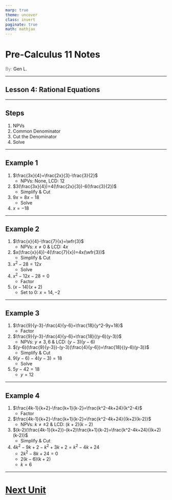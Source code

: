 ```yaml
---
marp: true
theme: uncover
class: invert
paginate: true
math: mathjax
---
```


# <!--fit--> Pre-Calculus 11 Notes
<span style="color:grey">By:</span> Gen L.

<!--_footer: In partnership with Hyperion University, 2023-->

$\newcommand{\wfr}[1]{\frac{#1}{1}}$

---

## Lesson 4: Rational Equations

---

## Steps

1) NPVs
2) Common Denominator
3) Cut the Denominator
4) Solve

---

## Example 1

1) $\frac{3x}{4}=\frac{2x}{3}-\frac{3}{2}$
    * NPVs: None, LCD: 12
2) $3(\frac{3x}{4})=4(\frac{2x}{3})-6(\frac{3}{2})$
    * Simplify & Cut
3) $9x=8x-18$
    * Solve
4) $x=-18$

---

## Example 2

1) $\frac{x}{4}-\frac{7}{x}=\wfr{3}$
    * NPVs: $x\neq0$ & LCD: $4x$
2) $x(\frac{x}{4})-4(\frac{7}{x})=4x(\wfr{3})$
    * Simplify & Cut
3) $x^2-28=12x$
    * Solve
4) $x^2-12x-28=0$
    * Factor
5) $(x-14)(x+2)$
    * Set to 0: $x=14,-2$

---

## Example 3

1) $\frac{9}{y-3}-\frac{4}{y-6}=\frac{18}{y^2-9y+18}$
    * Factor
2) $\frac{9}{y-3}-\frac{4}{y-6}=\frac{18}{(y-6)(y-3)}$
    * NPVs: $y\neq3,6$ & LCD: $(y-3)(y-6)$
3) $(y-6)(\frac{9}{y-3})-(y-3)(\frac{4}{y-6})=\frac{18}{(y-6)(y-3)}$
    * Simplify & Cut
4) $9(y-6)-4(y-3)=18$
    * Solve
5) $5y-42=18$
    * $y=12$

---

## Example 4

1) $\frac{4k-1}{k+2}-\frac{k+1}{k-2}=\frac{k^2-4k+24}{k^2-4}$
    * Factor
2) $\frac{4k-1}{k+2}-\frac{k+1}{k-2}=\frac{k^2-4k+24}{(k+2)(k-2)}$
    * NPVs: $k\neq\pm2$ & LCD: $(k+2)(k-2)$
3) $(k-2)(\frac{4k-1}{k+2})-(k+2)\frac{k+1}{k-2}=\frac{k^2-4k+24}{(k+2)(k-2)}$
    * Simplify & Cut
4) $4k^2-9k+2-k^2+3k+2=k^2-4k+24$
    * $2k^2-8k+24=0$
    * $2(k-6)(k+2)$
    * $k=6$

---

# [Next Unit <i class="fa-solid fa-diagram-next"></i>](../Radicals/Lesson%201%20(Working%20+%20Adding%20and%20Subtracting).html)

<link rel="stylesheet" href="https://cdnjs.cloudflare.com/ajax/libs/font-awesome/6.3.0/css/all.min.css">